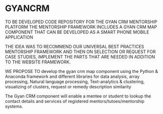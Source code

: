# GYANCRM
TO BE DEVELOPED CODE REPOSITORY FOR THE GYAN CRM MENTORSHIP PLATFORM
THE MENTORSHIP FRAMEWORK INCLUDES A GYAN CRM MAP COMPONENT THAT
CAN BE DEVELOPED AS A SMART PHONE MOBILE APPLICATION

THE IDEA WAS TO RECOMMEND OUR UNIVERSAL BEST PRACTICES MENTORSHIP
FRAMEWORK AND THEN ON SELECTION OR REQUEST FOR CASE STUDIES, iMPLEMENT
THE PARTS THAT ARE NEEDED IN ADDITION TO THE WEBSITE FRAMEWORK.

WE PROPOSE TO develop the gyan crm map component using the Python & Anaconda framework 
and different libraries for data analysis, array processing, Natural 
language processing, Text-analytics & clustering, visualizing of clusters, 
request or remedy description similarity 

The Gyan CRM component will enable a mentee or student to lookup the contact details
and services of registered mentors/tutoes/mentorship systems.
